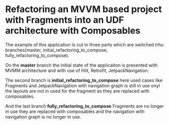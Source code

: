 # Refactoring an MVVM based project with Fragments into an UDF architecture with Composables

The example of this application is cut in three parts which are switched trhu branches(master, initial_refactoring_to_compose, fully_refactoring_to_compose). 

On the **master** branch the initial state of the applicaiton is presented with MVMM architecture and with use of Hilt, Retrofit, JetpackNavigation.

The second branch is **initial_refactoring_to_compose** here used cases like Fragments and JetpackNavigation with navigation graph is still in use onyl the layouts are not in used for the fragment as they are replaced with composables.

And the last branch **fully_refactoring_to_compose** Fragments are no longer in use they are replaced with composables and the navigation with navigation graph is no longer in use.
